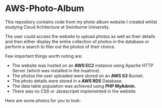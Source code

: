 # AWS-Photo-Album

This repository contains code from my photo album website I created whilst studying 
Cloud Achitecture at Swinburne University.

The user could access the website to upload photos as well as their details and then either 
display the entire collection of photos in the database or perform a search to fiter out the 
photos of their choice.

Few important things worth noting are:

* The website was hosted on an **AWS EC2** instance using Apache HTTP Server (which was installed in the insatnce).
* The photos the user uploaded were stored on an **AWS S3** Bucket.
* The photo details were stored in a **AWS RDS** Database.
* The data table population was achieved using **PHP MyAdmin**.
* There was no CSS or Javascripet implemented in the website.

Here are some photos for you to look:



